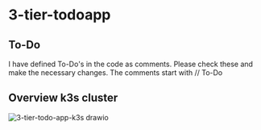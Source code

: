 # 3-tier-todoapp

## To-Do
I have defined To-Do's in the code as comments. Please check these and make the necessary changes.
The comments start with // To-Do

## Overview k3s cluster
![3-tier-todo-app-k3s drawio](https://github.com/duluk8/3-tier-todoapp/assets/80408168/22ea5b77-54d8-420b-822b-61f3ad1ef333)
